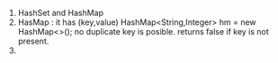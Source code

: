 1. HashSet and HashMap
2. HasMap : 
   it has (key,value)
   HashMap<String,Integer> hm = new HashMap<>();
   no duplicate key is posible. returns false if key is not present. 
3. 
   
